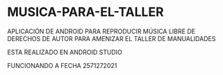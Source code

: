 # MUSICA-PARA-EL-TALLER

APLICACIÓN DE ANDROID PARA REPRODUCIR MÚSICA LIBRE DE DERECHOS DE AUTOR PARA AMENIZAR EL TALLER DE MANUALIDADES

ESTA REALIZADO EN ANDROID STUDIO

FUNCIONANDO A FECHA 2571272021
